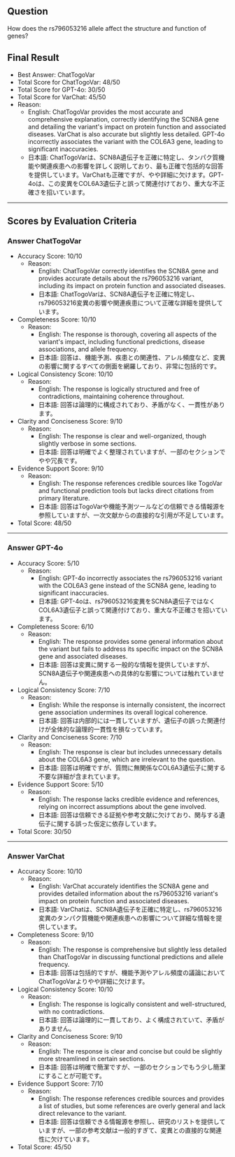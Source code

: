 ## Question

How does the rs796053216 allele affect the structure and function of genes?

## Final Result

- Best Answer: ChatTogoVar
- Total Score for ChatTogoVar: 48/50
- Total Score for GPT-4o: 30/50
- Total Score for VarChat: 45/50
- Reason:
  - English: ChatTogoVar provides the most accurate and comprehensive explanation, correctly identifying the SCN8A gene and detailing the variant's impact on protein function and associated diseases. VarChat is also accurate but slightly less detailed. GPT-4o incorrectly associates the variant with the COL6A3 gene, leading to significant inaccuracies.
  - 日本語: ChatTogoVarは、SCN8A遺伝子を正確に特定し、タンパク質機能や関連疾患への影響を詳しく説明しており、最も正確で包括的な回答を提供しています。VarChatも正確ですが、やや詳細に欠けます。GPT-4oは、この変異をCOL6A3遺伝子と誤って関連付けており、重大な不正確さを招いています。

---

## Scores by Evaluation Criteria

### Answer ChatTogoVar
- Accuracy Score: 10/10
  - Reason: 
    - English: ChatTogoVar correctly identifies the SCN8A gene and provides accurate details about the rs796053216 variant, including its impact on protein function and associated diseases.
    - 日本語: ChatTogoVarは、SCN8A遺伝子を正確に特定し、rs796053216変異の影響や関連疾患について正確な詳細を提供しています。
- Completeness Score: 10/10
  - Reason: 
    - English: The response is thorough, covering all aspects of the variant's impact, including functional predictions, disease associations, and allele frequency.
    - 日本語: 回答は、機能予測、疾患との関連性、アレル頻度など、変異の影響に関するすべての側面を網羅しており、非常に包括的です。
- Logical Consistency Score: 10/10
  - Reason: 
    - English: The response is logically structured and free of contradictions, maintaining coherence throughout.
    - 日本語: 回答は論理的に構成されており、矛盾がなく、一貫性があります。
- Clarity and Conciseness Score: 9/10
  - Reason: 
    - English: The response is clear and well-organized, though slightly verbose in some sections.
    - 日本語: 回答は明確でよく整理されていますが、一部のセクションでやや冗長です。
- Evidence Support Score: 9/10
  - Reason: 
    - English: The response references credible sources like TogoVar and functional prediction tools but lacks direct citations from primary literature.
    - 日本語: 回答はTogoVarや機能予測ツールなどの信頼できる情報源を参照していますが、一次文献からの直接的な引用が不足しています。
- Total Score: 48/50

---

### Answer GPT-4o
- Accuracy Score: 5/10
  - Reason: 
    - English: GPT-4o incorrectly associates the rs796053216 variant with the COL6A3 gene instead of the SCN8A gene, leading to significant inaccuracies.
    - 日本語: GPT-4oは、rs796053216変異をSCN8A遺伝子ではなくCOL6A3遺伝子と誤って関連付けており、重大な不正確さを招いています。
- Completeness Score: 6/10
  - Reason: 
    - English: The response provides some general information about the variant but fails to address its specific impact on the SCN8A gene and associated diseases.
    - 日本語: 回答は変異に関する一般的な情報を提供していますが、SCN8A遺伝子や関連疾患への具体的な影響については触れていません。
- Logical Consistency Score: 7/10
  - Reason: 
    - English: While the response is internally consistent, the incorrect gene association undermines its overall logical coherence.
    - 日本語: 回答は内部的には一貫していますが、遺伝子の誤った関連付けが全体的な論理的一貫性を損なっています。
- Clarity and Conciseness Score: 7/10
  - Reason: 
    - English: The response is clear but includes unnecessary details about the COL6A3 gene, which are irrelevant to the question.
    - 日本語: 回答は明確ですが、質問に無関係なCOL6A3遺伝子に関する不要な詳細が含まれています。
- Evidence Support Score: 5/10
  - Reason: 
    - English: The response lacks credible evidence and references, relying on incorrect assumptions about the gene involved.
    - 日本語: 回答は信頼できる証拠や参考文献に欠けており、関与する遺伝子に関する誤った仮定に依存しています。
- Total Score: 30/50

---

### Answer VarChat
- Accuracy Score: 10/10
  - Reason: 
    - English: VarChat accurately identifies the SCN8A gene and provides detailed information about the rs796053216 variant's impact on protein function and associated diseases.
    - 日本語: VarChatは、SCN8A遺伝子を正確に特定し、rs796053216変異のタンパク質機能や関連疾患への影響について詳細な情報を提供しています。
- Completeness Score: 9/10
  - Reason: 
    - English: The response is comprehensive but slightly less detailed than ChatTogoVar in discussing functional predictions and allele frequency.
    - 日本語: 回答は包括的ですが、機能予測やアレル頻度の議論においてChatTogoVarよりやや詳細に欠けます。
- Logical Consistency Score: 10/10
  - Reason: 
    - English: The response is logically consistent and well-structured, with no contradictions.
    - 日本語: 回答は論理的に一貫しており、よく構成されていて、矛盾がありません。
- Clarity and Conciseness Score: 9/10
  - Reason: 
    - English: The response is clear and concise but could be slightly more streamlined in certain sections.
    - 日本語: 回答は明確で簡潔ですが、一部のセクションでもう少し簡潔にすることが可能です。
- Evidence Support Score: 7/10
  - Reason: 
    - English: The response references credible sources and provides a list of studies, but some references are overly general and lack direct relevance to the variant.
    - 日本語: 回答は信頼できる情報源を参照し、研究のリストを提供していますが、一部の参考文献は一般的すぎて、変異との直接的な関連性に欠けています。
- Total Score: 45/50